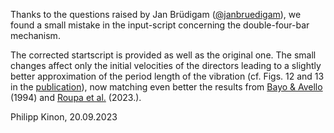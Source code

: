 Thanks to the questions raised by Jan Brüdigam ([@janbruedigam](https://github.com/janbruedigam)), we found a small mistake in the input-script concerning the double-four-bar mechanism.

The corrected startscript is provided as well as the original one. The small changes affect only the initial velocities of the directors leading to a slightly better approximation of the period length of the vibration (cf. Figs. 12 and 13 in the [publication](https://doi.org/10.1007/s11044-023-09889-6)), now matching even better the results from [Bayo & Avello](https://doi.org/10.1007/BF00045677) (1994) and [Roupa et al.](https://doi.org/10.1016/j.mechmachtheory.2022.105134) (2023.).

Philipp Kinon,
20.09.2023



